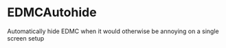 # EDMCAutohide
Automatically hide EDMC when it would otherwise be annoying on a single screen setup

